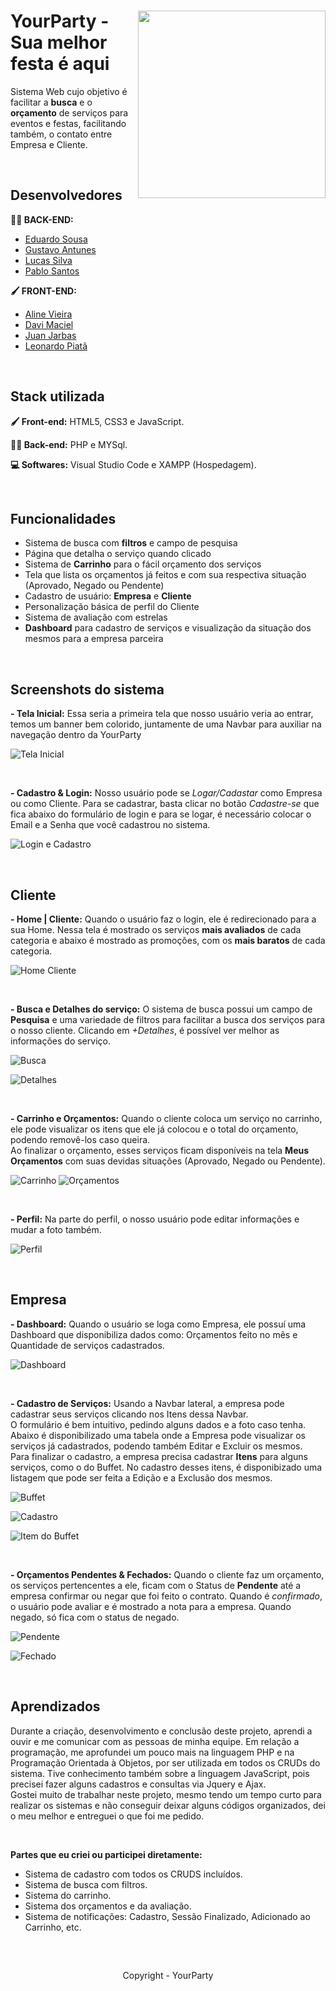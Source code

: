 <div>
 <img align="right" src="https://media.discordapp.net/attachments/920101631037685780/994313182250287194/balao.png" width="300" heigh"300"> 

  <h1 align="left"> YourParty - Sua melhor festa é aqui </h1>
  <p align="left"> Sistema Web cujo objetivo é facilitar a <b>busca</b> e o <b>orçamento</b> de serviços para eventos e festas, facilitando também, o contato entre Empresa e Cliente. </p>
<div>


<br> 

## Desenvolvedores

**👨‍💻 BACK-END:**
- [Eduardo Sousa](https://github.com/DuS0usa)
- [Gustavo Antunes](https://github.com/antunesGustavo)
- [Lucas Silva](https://github.com/LucasSilvaLLima)
- [Pablo Santos](@pabloroludp)

**🖌️ FRONT-END:**
- [Aline Vieira](https://github.com/opalinoca)
- [Davi Maciel](https://github.com/Davi-Maciel6912)
- [Juan Jarbas](https://github.com/juanjarbas)
- [Leonardo Piatã](https://github.com/Leonardo014)

<br> 

## Stack utilizada

**🖌️ Front-end:** HTML5, CSS3 e JavaScript.

**👨‍💻 Back-end:** PHP e MYSql.

**💻 Softwares:** Visual Studio Code e XAMPP (Hospedagem).

<br> 

## Funcionalidades

- Sistema de busca com **filtros** e campo de pesquisa
- Página que detalha o serviço quando clicado
- Sistema de **Carrinho** para o fácil orçamento dos serviços
- Tela que lista os orçamentos já feitos e com sua respectiva situação (Aprovado, Negado ou Pendente)
- Cadastro de usuário: **Empresa** e **Cliente**
- Personalização básica de perfil do Cliente
- Sistema de avaliação com estrelas
- **Dashboard** para cadastro de serviços e visualização da situação dos mesmos para a empresa parceira

<br> 

## Screenshots do sistema

**- Tela Inicial:** 
Essa seria a primeira tela que nosso usuário veria ao entrar, temos um banner bem colorido, juntamente de uma Navbar para auxiliar na navegação dentro da YourParty

![Tela Inicial](https://media.discordapp.net/attachments/920101631037685780/994089766238822540/unknown.png?width=1037&height=510)

<br> 

**- Cadastro & Login:** 
Nosso usuário pode se *Logar/Cadastar* como Empresa ou como Cliente. Para se cadastrar, basta clicar no botão *Cadastre-se* que fica abaixo do formulário de login e para se logar, é necessário colocar o Email e a Senha que você cadastrou no sistema.

![Login e Cadastro](https://media.discordapp.net/attachments/920101631037685780/994095728609738823/unknown.png?width=1034&height=510)

<br> 

## Cliente
**- Home | Cliente:**
Quando o usuário faz o login, ele é redirecionado para a sua Home. Nessa tela é mostrado os serviços **mais avaliados** de cada categoria e abaixo é mostrado as promoções, com os **mais baratos** de cada categoria.

![Home Cliente](https://media.discordapp.net/attachments/920101631037685780/994296176432119888/unknown.png?width=1172&height=509)

<br> 

**- Busca e Detalhes do serviço:**
O sistema de busca possui um campo de **Pesquisa** e uma variedade de filtros para facilitar a busca dos serviços para o nosso cliente. 
Clicando em *+Detalhes*, é possível ver melhor as informações do serviço.

![Busca](https://media.discordapp.net/attachments/920101631037685780/994098290058600478/unknown.png?width=1043&height=510)

![Detalhes](https://media.discordapp.net/attachments/920101631037685780/994098639536398337/unknown.png?width=1039&height=510)

<br> 

**- Carrinho e Orçamentos:**
Quando o cliente coloca um serviço no carrinho, ele pode visualizar os itens que ele já colocou e o total do orçamento, podendo removê-los caso queira.   
Ao finalizar o orçamento, esses serviços ficam disponíveis na tela **Meus Orçamentos** com suas devidas situações (Aprovado, Negado ou Pendente).

![Carrinho](https://media.discordapp.net/attachments/920101631037685780/994298510340001832/unknown.png?width=1140&height=510)
![Orçamentos](https://media.discordapp.net/attachments/920101631037685780/994299319542878259/unknown.png?width=1200&height=426)

<br> 

**- Perfil:**
Na parte do perfil, o nosso usuário pode editar informações e mudar a foto também.

![Perfil](https://media.discordapp.net/attachments/920101631037685780/994299586111869069/unknown.png?width=1041&height=510)

<br>

## Empresa

**- Dashboard:**
Quando o usuário se loga como Empresa, ele possuí uma Dashboard que disponibiliza dados como: Orçamentos feito no mês e Quantidade de serviços cadastrados.

![Dashboard](https://media.discordapp.net/attachments/920101631037685780/994300109628125235/unknown.png?width=1037&height=510)

<br> 

**- Cadastro de Serviços:**
Usando a Navbar lateral, a empresa pode cadastrar seus serviços clicando nos Itens dessa Navbar.   
O formulário é bem intuitivo, pedindo alguns dados e a foto caso tenha. Abaixo é disponibilizado uma tabela onde a Empresa pode visualizar os serviços já cadastrados, podendo também Editar e Excluir os mesmos.  
Para finalizar o cadastro, a empresa precisa cadastrar **Itens** para alguns serviços, como o do Buffet. No cadastro desses itens, é disponibizado uma listagem que pode ser feita a Edição e a Exclusão dos mesmos.

![Buffet](https://media.discordapp.net/attachments/920101631037685780/994300567776145459/unknown.png?width=1041&height=510)

![Cadastro](https://media.discordapp.net/attachments/920101631037685780/994300622889287820/unknown.png?width=1044&height=510)

![Item do Buffet](https://media.discordapp.net/attachments/920101631037685780/994300695685648435/unknown.png?width=1055&height=510)

<br>

**- Orçamentos Pendentes & Fechados:**
Quando o cliente faz um orçamento, os serviços pertencentes a ele, ficam com o Status de **Pendente** até a empresa confirmar ou negar que foi feito o contrato.
Quando é *confirmado*, o usuário pode avaliar e é mostrado a nota para a empresa. Quando negado, só fica com o status de negado.

![Pendente](https://media.discordapp.net/attachments/920101631037685780/994305502639034388/unknown.png?width=1041&height=510)

![Fechado](https://media.discordapp.net/attachments/920101631037685780/994305600546668564/unknown.png?width=1046&height=510)

<br> 

## Aprendizados

Durante a criação, desenvolvimento e conclusão deste projeto, aprendi a ouvir e me comunicar com as pessoas de minha equipe. 
Em relação a programação, me aprofundei um pouco mais na linguagem PHP e na Programação Orientada à Objetos, por ser utilizada em todos os CRUDs do sistema. Tive conhecimento também sobre a linguagem JavaScript, pois precisei fazer alguns cadastros e consultas via Jquery e Ajax.  
Gostei muito de trabalhar neste projeto, mesmo tendo um tempo curto para realizar os sistemas e não conseguir deixar alguns códigos organizados, dei o meu melhor e entreguei o que foi me pedido.

<br> 

**Partes que eu criei ou participei diretamente:**
- Sistema de cadastro com todos os CRUDS incluídos.
- Sistema de busca com filtros.
- Sistema do carrinho.
- Sistema dos orçamentos e da avaliação.
- Sistema de notificações: Cadastro, Sessão Finalizado, Adicionado ao Carrinho, etc.

<br> 

##

<div align="center"> Copyright - YourParty </div>
